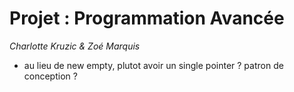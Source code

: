 # Projet : Programmation Avancée
_Charlotte Kruzic & Zoé Marquis_


- au lieu de new empty, plutot avoir un single pointer ? patron de conception ?